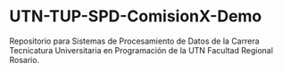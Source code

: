 # UTN-TUP-SPD-ComisionX-Demo
Repositorio para Sistemas de Procesamiento de Datos de la Carrera Tecnicatura Universitaria en Programación de la UTN Facultad Regional Rosario.
